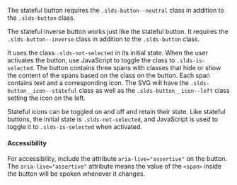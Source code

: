 The stateful button requires the `.slds-button--neutral` class in addition to the `.slds-button` class.

The stateful inverse button works just like the stateful button. It requires the `.slds-button--inverse` class in addition to the `.slds-button` class.

It uses the class `.slds-not-selected` in its initial state. When the user activates the button, use JavaScript to toggle the class to `.slds-is-selected`. The button contains three spans with classes that hide or show the content of the spans based on the class on the button. Each span contains text and a corresponding icon. The SVG will have the `.slds-button__icon--stateful` class as well as the `.slds-button__icon--left` class setting the icon on the left.

Stateful icons can be toggled on and off and retain their state. Like stateful buttons, the initial state is `.slds-not-selected`, and JavaScript is used to toggle it to `.slds-is-selected` when activated.

<h4 class="site-text-heading--label">Accessibility</h4>

For accessibility, include the attribute `aria-live="assertive"` on the button. The `aria-live="assertive"` attribute means the value of the `<span>` inside the button will be spoken whenever it changes.
